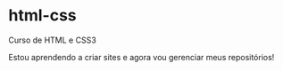 # html-css
 Curso de HTML e CSS3

Estou aprendendo a criar sites e agora vou gerenciar meus repositórios!